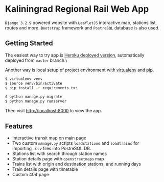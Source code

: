 # Kaliningrad Regional Rail Web App

`Django 3.2.9` powered website with `LeafletJS` interactive map, stations list, routes and more.
`Bootstrap` framework and `PostreSQL` database is also used.

## Getting Started

The easiest way to try app is [Heroku deployed version](https://https://klines.herokuapp.com/), automatically deployed
from `master` branch.\

Another way is local setup of project environment with [virtualenv](https://virtualenv.pypa.io)
and [pip](https://pip.pypa.io).

```bash
$ virtualenv venv
$ source venv/bin/activate
$ pip install -r requirements.txt

$ python manage.py migrate
$ python manage.py runserver
```

Then visit [http://localhost:8000](http://localhost:8000) to view the app.

## Features

- Interactive transit map on main page
- Two custom `manage.py` scripts `loadstations` and `loadtrains` for importing `.csv` files into PostreSQL DB.
- Stations list with search through station names
- Station details page with `openstreetmaps` map
- Trains list with origin and destination stations, and running days
- Train details page with timetable
- Custom 404 page